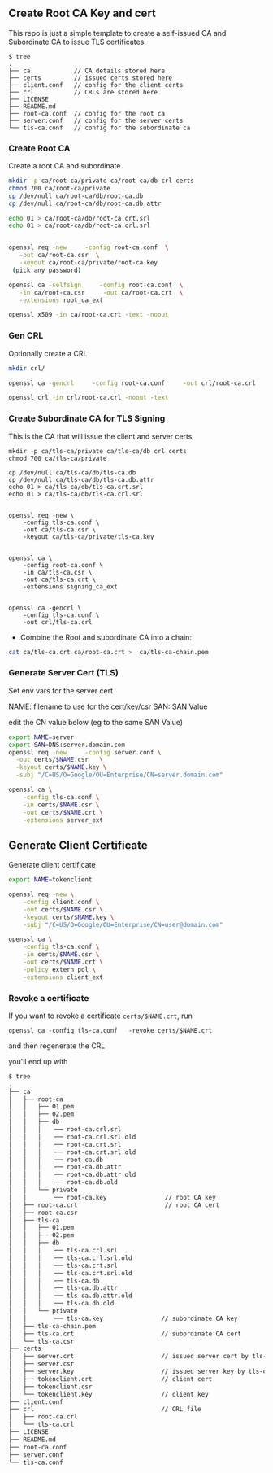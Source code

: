 ## Create Root CA Key and cert

This repo is just a simple template to create a self-issued CA and Subordinate CA to issue TLS certificates

```
$ tree
.
├── ca            // CA details stored here
├── certs         // issued certs stored here
├── client.conf   // config for the client certs 
├── crl           // CRLs are stored here
├── LICENSE
├── README.md
├── root-ca.conf  // config for the root ca
├── server.conf   // config for the server certs 
└── tls-ca.conf   // config for the subordinate ca 
```


### Create Root CA

Create a root CA and subordinate

```bash
mkdir -p ca/root-ca/private ca/root-ca/db crl certs
chmod 700 ca/root-ca/private
cp /dev/null ca/root-ca/db/root-ca.db
cp /dev/null ca/root-ca/db/root-ca.db.attr

echo 01 > ca/root-ca/db/root-ca.crt.srl
echo 01 > ca/root-ca/db/root-ca.crl.srl


openssl req -new     -config root-ca.conf  \
   -out ca/root-ca.csr  \
   -keyout ca/root-ca/private/root-ca.key
 (pick any password)

openssl ca -selfsign     -config root-ca.conf  \
   -in ca/root-ca.csr     -out ca/root-ca.crt  \
   -extensions root_ca_ext

openssl x509 -in ca/root-ca.crt -text -noout
```


### Gen CRL

Optionally create a CRL

```bash
mkdir crl/

openssl ca -gencrl     -config root-ca.conf     -out crl/root-ca.crl

openssl crl -in crl/root-ca.crl -noout -text
```

### Create Subordinate CA for TLS Signing

This is the CA that will issue the client and server certs

```
mkdir -p ca/tls-ca/private ca/tls-ca/db crl certs
chmod 700 ca/tls-ca/private

cp /dev/null ca/tls-ca/db/tls-ca.db
cp /dev/null ca/tls-ca/db/tls-ca.db.attr
echo 01 > ca/tls-ca/db/tls-ca.crt.srl
echo 01 > ca/tls-ca/db/tls-ca.crl.srl


openssl req -new \
    -config tls-ca.conf \
    -out ca/tls-ca.csr \
    -keyout ca/tls-ca/private/tls-ca.key


openssl ca \
    -config root-ca.conf \
    -in ca/tls-ca.csr \
    -out ca/tls-ca.crt \
    -extensions signing_ca_ext


openssl ca -gencrl \
    -config tls-ca.conf \
    -out crl/tls-ca.crl
```

- Combine the Root and subordinate CA into a chain:

```bash
cat ca/tls-ca.crt ca/root-ca.crt >  ca/tls-ca-chain.pem
```

### Generate Server Cert (TLS)

Set env vars for the server cert

NAME: filename to use for the cert/key/csr
SAN:  SAN Value

edit the CN value below (eg to the same SAN Value)

```bash
export NAME=server
export SAN=DNS:server.domain.com
openssl req -new     -config server.conf \
  -out certs/$NAME.csr   \
  -keyout certs/$NAME.key \
  -subj "/C=US/O=Google/OU=Enterprise/CN=server.domain.com"

openssl ca \
    -config tls-ca.conf \
    -in certs/$NAME.csr \
    -out certs/$NAME.crt \
    -extensions server_ext
```


## Generate Client Certificate

Generate client certificate

```bash
export NAME=tokenclient

openssl req -new \
    -config client.conf \
    -out certs/$NAME.csr \
    -keyout certs/$NAME.key \
    -subj "/C=US/O=Google/OU=Enterprise/CN=user@domain.com"

openssl ca \
    -config tls-ca.conf \
    -in certs/$NAME.csr \
    -out certs/$NAME.crt \
    -policy extern_pol \
    -extensions client_ext
```

### Revoke a certificate

If you want to revoke a certificate `certs/$NAME.crt`, run

```
openssl ca -config tls-ca.conf   -revoke certs/$NAME.crt
```
and then regenerate the CRL

you'll end up with

```bash
$ tree
.
├── ca
│   ├── root-ca
│   │   ├── 01.pem
│   │   ├── 02.pem
│   │   ├── db
│   │   │   ├── root-ca.crl.srl
│   │   │   ├── root-ca.crl.srl.old
│   │   │   ├── root-ca.crt.srl
│   │   │   ├── root-ca.crt.srl.old
│   │   │   ├── root-ca.db
│   │   │   ├── root-ca.db.attr
│   │   │   ├── root-ca.db.attr.old
│   │   │   └── root-ca.db.old
│   │   └── private
│   │       └── root-ca.key                // root CA key
│   ├── root-ca.crt                        // root CA cert
│   ├── root-ca.csr
│   ├── tls-ca
│   │   ├── 01.pem
│   │   ├── 02.pem
│   │   ├── db
│   │   │   ├── tls-ca.crl.srl
│   │   │   ├── tls-ca.crl.srl.old
│   │   │   ├── tls-ca.crt.srl
│   │   │   ├── tls-ca.crt.srl.old
│   │   │   ├── tls-ca.db
│   │   │   ├── tls-ca.db.attr
│   │   │   ├── tls-ca.db.attr.old
│   │   │   └── tls-ca.db.old
│   │   └── private
│   │       └── tls-ca.key                // subordinate CA key
│   ├── tls-ca-chain.pem
│   ├── tls-ca.crt                        // subordinate CA cert
│   └── tls-ca.csr
├── certs
│   ├── server.crt                        // issued server cert by tls-ca
│   ├── server.csr 
│   ├── server.key                        // issued server key by tls-ca
│   ├── tokenclient.crt                   // client cert
│   ├── tokenclient.csr
│   └── tokenclient.key                   // client key
├── client.conf
├── crl                                   // CRL file
│   ├── root-ca.crl
│   └── tls-ca.crl
├── LICENSE
├── README.md
├── root-ca.conf
├── server.conf
└── tls-ca.conf
```